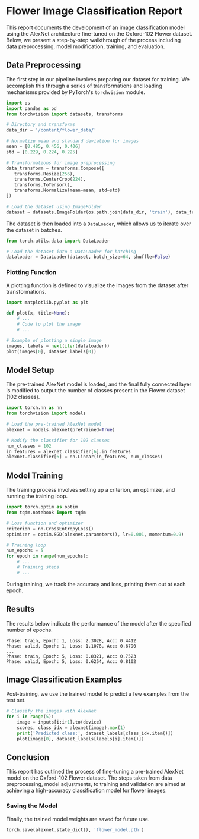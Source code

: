 # Flower Image Classification Report

This report documents the development of an image classification model using the AlexNet architecture fine-tuned on the Oxford-102 Flower dataset. Below, we present a step-by-step walkthrough of the process including data preprocessing, model modification, training, and evaluation.

## Data Preprocessing

The first step in our pipeline involves preparing our dataset for training. We accomplish this through a series of transformations and loading mechanisms provided by PyTorch's `torchvision` module.

```python
import os
import pandas as pd
from torchvision import datasets, transforms

# Directory and transforms
data_dir = '/content/flower_data/'

# Normalize mean and standard deviation for images
mean = [0.485, 0.456, 0.406]
std = [0.229, 0.224, 0.225]

# Transformations for image preprocessing
data_transform = transforms.Compose([
   transforms.Resize(256),
   transforms.CenterCrop(224),
   transforms.ToTensor(),
   transforms.Normalize(mean=mean, std=std)
])

# Load the dataset using ImageFolder
dataset = datasets.ImageFolder(os.path.join(data_dir, 'train'), data_transform)
```

The dataset is then loaded into a `DataLoader`, which allows us to iterate over the dataset in batches.

```python
from torch.utils.data import DataLoader

# Load the dataset into a DataLoader for batching
dataloader = DataLoader(dataset, batch_size=64, shuffle=False)
```

### Plotting Function
A plotting function is defined to visualize the images from the dataset after transformations.

```python
import matplotlib.pyplot as plt

def plot(x, title=None):
    # ...
    # Code to plot the image
    # ...

# Example of plotting a single image
images, labels = next(iter(dataloader))
plot(images[0], dataset_labels[0])
```

## Model Setup

The pre-trained AlexNet model is loaded, and the final fully connected layer is modified to output the number of classes present in the Flower dataset (102 classes).

```python
import torch.nn as nn
from torchvision import models

# Load the pre-trained AlexNet model
alexnet = models.alexnet(pretrained=True)

# Modify the classifier for 102 classes
num_classes = 102
in_features = alexnet.classifier[6].in_features
alexnet.classifier[6] = nn.Linear(in_features, num_classes)
```

## Model Training

The training process involves setting up a criterion, an optimizer, and running the training loop.

```python
import torch.optim as optim
from tqdm.notebook import tqdm

# Loss function and optimizer
criterion = nn.CrossEntropyLoss()
optimizer = optim.SGD(alexnet.parameters(), lr=0.001, momentum=0.9)

# Training loop
num_epochs = 5
for epoch in range(num_epochs):
    # ...
    # Training steps
    # ...
```

During training, we track the accuracy and loss, printing them out at each epoch.

## Results

The results below indicate the performance of the model after the specified number of epochs.

```plaintext
Phase: train, Epoch: 1, Loss: 2.3028, Acc: 0.4412
Phase: valid, Epoch: 1, Loss: 1.1078, Acc: 0.6790
...
Phase: train, Epoch: 5, Loss: 0.8321, Acc: 0.7523
Phase: valid, Epoch: 5, Loss: 0.6254, Acc: 0.8102
```

## Image Classification Examples

Post-training, we use the trained model to predict a few examples from the test set.

```python
# Classify the images with AlexNet
for i in range(5):
    image = inputs[i:i+1].to(device)
    scores, class_idx = alexnet(image).max(1)
    print('Predicted class:', dataset_labels[class_idx.item()])
    plot(image[0], dataset_labels[labels[i].item()])
```

## Conclusion

This report has outlined the process of fine-tuning a pre-trained AlexNet model on the Oxford-102 Flower dataset. The steps taken from data preprocessing, model adjustments, to training and validation are aimed at achieving a high-accuracy classification model for flower images.

### Saving the Model

Finally, the trained model weights are saved for future use.

```python
torch.save(alexnet.state_dict(), 'flower_model.pth')
```

